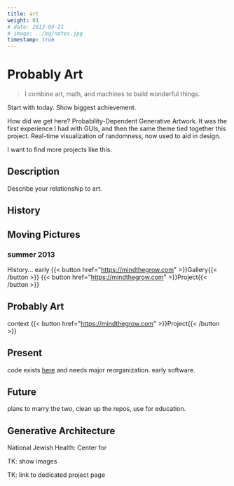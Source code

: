 ```yaml
---
title: art
weight: 01
# date: 2013-09-21
# image: ../bg/notes.jpg
timestamp: true
---
```


# Probably Art

> I combine art, math, and machines to build wonderful things.

Start with today.
Show biggest achievement.

How did we get here?
Probability-Dependent Generative Artwork.
It was the first experience I had with GUIs, and then the same theme tied together this project. Real-time visualization of randomness, now used to aid in design.

I want to find more projects like this.

## Description
Describe your relationship to art.

## History
## Moving Pictures
### summer 2013

History... early
{{< button href="https://mindthegrow.com" >}}Gallery{{< /button >}}
{{< button href="https://mindthegrow.com" >}}Project{{< /button >}}

## Probably Art
context
{{< button href="https://mindthegrow.com" >}}Project{{< /button >}}

## Present
code exists [here]() and needs major reorganization. early software.

## Future
plans to marry the two, clean up the repos, use for education.
## Generative Architecture

National Jewish Health: Center for 

TK: show images

TK: link to dedicated project page
